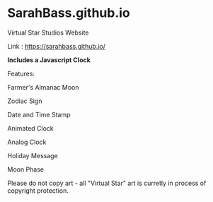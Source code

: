 # SarahBass.github.io
Virtual Star Studios Website

Link : https://sarahbass.github.io/

**Includes a Javascript Clock**

Features:

Farmer's Almanac Moon

Zodiac Sign

Date and Time Stamp

Animated Clock

Analog Clock

Holiday Message

Moon Phase

Please do not copy art - all "Virtual Star" art is curretly in process of copyright protection. 


